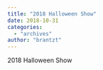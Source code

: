```yaml
---
title: "2018 Halloween Show"
date: 2018-10-31
categories: 
  - "archives"
author: "brantzt"
---
```


2018 Halloween Show
